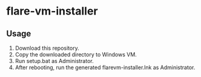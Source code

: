# flare-vm-installer

## Usage

1. Download this repository.
1. Copy the downloaded directory to Windows VM.
1. Run setup.bat as Administrator.
1. After rebooting, run the generated flarevm-installer.lnk as Administrator.